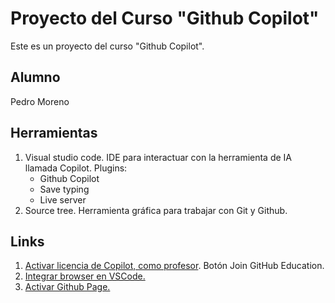 # Proyecto del Curso "Github Copilot"

Este es un proyecto del curso "Github Copilot".

## Alumno

Pedro Moreno

## Herramientas

1) Visual studio code. IDE para interactuar con la herramienta de IA llamada Copilot. Plugins:
   - Github Copilot
   - Save typing
   - Live server
2) Source tree. Herramienta gráfica para trabajar con Git y Github.

## Links
1) [Activar licencia de Copilot, como profesor](https://github.com/education). Botón Join GitHub Education.
2) [Integrar browser en VSCode.](https://www.youtube.com/shorts/ibZulGLXGf8) 
3) [Activar Github Page.](https://www.aluracursos.com/blog/github-pages)
   
